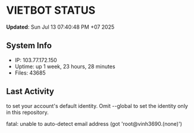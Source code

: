 # VIETBOT STATUS
**Updated**: Sun Jul 13 07:40:48 PM +07 2025

## System Info
- IP: 103.77.172.150
- Uptime: up 1 week, 23 hours, 28 minutes
- Files: 43685

## Last Activity

to set your account's default identity.
Omit --global to set the identity only in this repository.

fatal: unable to auto-detect email address (got 'root@vinh3690.(none)')
